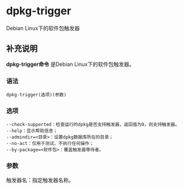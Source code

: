 dpkg-trigger
===

Debian Linux下的软件包触发器

## 补充说明

**dpkg-trigger命令** 是Debian Linux下的软件包触发器。

###  语法

```shell
dpkg-trigger(选项)(参数)
```

###  选项

```shell
--check-supported：检查运行的dpkg是否支持触发器，返回值为0，则支持触发器。
--help：显示帮助信息；
--admindir=<目录>：设置dpkg数据库所在的目录；
--no-act：仅用于测试，不执行任何操作；
--by-package=<软件包>：覆盖触发器等待者。
```

###  参数

触发器名：指定触发器名称。


